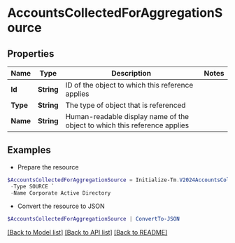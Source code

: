 # AccountsCollectedForAggregationSource
## Properties

Name | Type | Description | Notes
------------ | ------------- | ------------- | -------------
**Id** | **String** | ID of the object to which this reference applies | 
**Type** | **String** | The type of object that is referenced | 
**Name** | **String** | Human-readable display name of the object to which this reference applies | 

## Examples

- Prepare the resource
```powershell
$AccountsCollectedForAggregationSource = Initialize-Tm.V2024AccountsCollectedForAggregationSource  -Id 4e4d982dddff4267ab12f0f1e72b5a6d `
 -Type SOURCE `
 -Name Corporate Active Directory
```

- Convert the resource to JSON
```powershell
$AccountsCollectedForAggregationSource | ConvertTo-JSON
```

[[Back to Model list]](../README.md#documentation-for-models) [[Back to API list]](../README.md#documentation-for-api-endpoints) [[Back to README]](../README.md)

